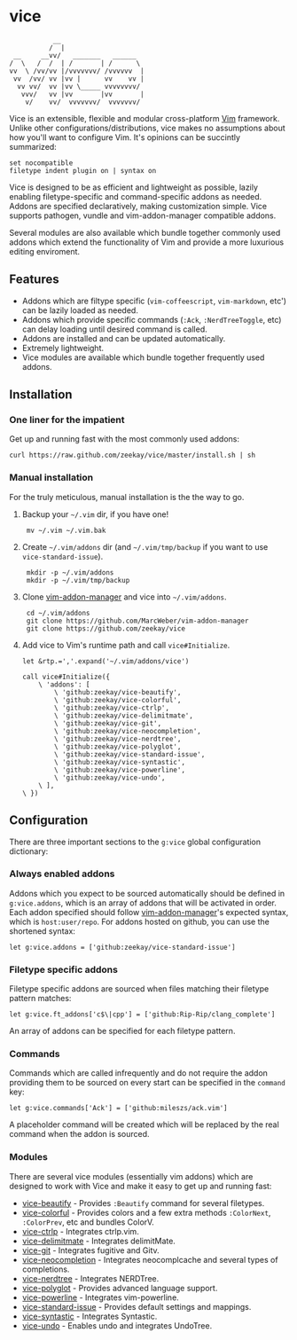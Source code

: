 # vice
               __
              /  |
     __     __vv/   _______   ______
    /  \   /  /  | /       | /      \
    vv  \ /vv/vv |/vvvvvvv/ /vvvvvv  |
     vv  /vv/ vv |vv |      vv    vv |
      vv vv/  vv |vv \_____ vvvvvvvv/
       vvv/   vv |vv       |vv       |
        v/    vv/  vvvvvvv/  vvvvvvv/


Vice is an extensible, flexible and modular cross-platform [Vim][vim] framework.
Unlike other configurations/distributions, vice makes no assumptions about how
you'll want to configure Vim. It's opinions can be succintly summarized:

    set nocompatible
    filetype indent plugin on | syntax on

Vice is designed to be as efficient and lightweight as possible, lazily enabling
filetype-specific and command-specific addons as needed. Addons are specified
declaratively, making customization simple. Vice supports pathogen, vundle and
vim-addon-manager compatible addons.

Several modules are also available which bundle together commonly used addons
which extend the functionality of Vim and provide a more luxurious editing
enviroment.

## Features
- Addons which are filtype specific (`vim-coffeescript`, `vim-markdown`, etc')
  can be lazily loaded as needed.
- Addons which provide specific commands (`:Ack`, `:NerdTreeToggle`, etc) can
  delay loading until desired command is called.
- Addons are installed and can be updated automatically.
- Extremely lightweight.
- Vice modules are available which bundle together frequently used addons.

## Installation

### One liner for the impatient
Get up and running fast with the most commonly used addons:

    curl https://raw.github.com/zeekay/vice/master/install.sh | sh

### Manual installation
For the truly meticulous, manual installation is the the way to go.

1. Backup your `~/.vim` dir, if you have one!

        mv ~/.vim ~/.vim.bak

2. Create `~/.vim/addons` dir (and `~/.vim/tmp/backup` if you want to use `vice-standard-issue`).

        mkdir -p ~/.vim/addons
        mkdir -p ~/.vim/tmp/backup

3. Clone [vim-addon-manager][vam] and vice into `~/.vim/addons`.

        cd ~/.vim/addons
        git clone https://github.com/MarcWeber/vim-addon-manager
        git clone https://github.com/zeekay/vice

4. Add vice to Vim's runtime path and call `vice#Initialize`.

    ```vim
    let &rtp.=','.expand('~/.vim/addons/vice')

    call vice#Initialize({
        \ 'addons': [
            \ 'github:zeekay/vice-beautify',
            \ 'github:zeekay/vice-colorful',
            \ 'github:zeekay/vice-ctrlp',
            \ 'github:zeekay/vice-delimitmate',
            \ 'github:zeekay/vice-git',
            \ 'github:zeekay/vice-neocompletion',
            \ 'github:zeekay/vice-nerdtree',
            \ 'github:zeekay/vice-polyglot',
            \ 'github:zeekay/vice-standard-issue',
            \ 'github:zeekay/vice-syntastic',
            \ 'github:zeekay/vice-powerline',
            \ 'github:zeekay/vice-undo',
        \ ],
    \ })
    ```

## Configuration

There are three important sections to the `g:vice` global configuration
dictionary:

### Always enabled addons
Addons which you expect to be sourced automatically should be defined in
`g:vice.addons`, which is an array of addons that will be activated in order.
Each addon specified should follow [vim-addon-manager][vam]'s expected syntax,
which is `host:user/repo`. For addons hosted on github, you can use the
shortened syntax:

    let g:vice.addons = ['github:zeekay/vice-standard-issue']

### Filetype specific addons
Filetype specific addons are sourced when files matching their filetype pattern matches:

    let g:vice.ft_addons['c$\|cpp'] = ['github:Rip-Rip/clang_complete']

An array of addons can be specified for each filetype pattern.

### Commands
Commands which are called infrequently and do not require the addon providing
them to be sourced on every start can be specified in the `command` key:

    let g:vice.commands['Ack'] = ['github:mileszs/ack.vim']

A placeholder command will be created which will be replaced by the real command
when the addon is sourced.

### Modules
There are several vice modules (essentially vim addons) which are designed to
work with Vice and make it easy to get up and running fast:

- [vice-beautify][vice-beautify]             - Provides `:Beautify` command
  for several filetypes.
- [vice-colorful][vice-colorful]             - Provides colors and a few
  extra methods `:ColorNext`, `:ColorPrev`, etc and bundles ColorV.
- [vice-ctrlp][vice-ctrlp]                   - Integrates ctrlp.vim.
- [vice-delimitmate][vice-delimitmate]       - Integrates delimitMate.
- [vice-git][vice-git]                       - Integrates fugitive and Gitv.
- [vice-neocompletion][vice-neocompletion]   - Integrates neocomplcache and
  several types of completions.
- [vice-nerdtree][vice-nerdtree]             - Integrates NERDTree.
- [vice-polyglot][vice-polyglot]             - Provides advanced language
  support.
- [vice-powerline][vice-powerline]           - Integrates vim-powerline.
- [vice-standard-issue][vice-standard-issue] - Provides default settings and
  mappings.
- [vice-syntastic][vice-syntastic]           - Integrates Syntastic.
- [vice-undo][vice-undo]                     - Enables undo and integrates
  UndoTree.

[vim]:                 http://vim.org
[vam]:                 https://github.com/MarcWeber/vim-addon-manager
[vice-beautify]:       https://github.com/zeekay/vice-beautify
[vice-colorful]:       https://github.com/zeekay/vice-colorful
[vice-ctrlp]:          https://github.com/zeekay/vice-ctrlp
[vice-delimitmate]:    https://github.com/zeekay/vice-delimitmate
[vice-git]:            https://github.com/zeekay/vice-git
[vice-neocompletion]:  https://github.com/zeekay/vice-neocompletion
[vice-nerdtree]:       https://github.com/zeekay/vice-nerdtree
[vice-polyglot]:       https://github.com/zeekay/vice-polyglot
[vice-powerline]:      https://github.com/zeekay/vice-powerline
[vice-standard-issue]: https://github.com/zeekay/vice-standard-issue
[vice-syntastic]:      https://github.com/zeekay/vice-syntastic
[vice-undo]:           https://github.com/zeekay/vice-undo
